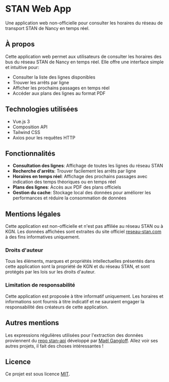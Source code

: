 # STAN Web App

Une application web non-officielle pour consulter les horaires du réseau de transport STAN de Nancy en temps réel.

## À propos

Cette application web permet aux utilisateurs de consulter les horaires des bus du réseau STAN de Nancy en temps réel. Elle offre une interface simple et intuitive pour:

- Consulter la liste des lignes disponibles
- Trouver les arrêts par ligne
- Afficher les prochains passages en temps réel
- Accéder aux plans des lignes au format PDF

## Technologies utilisées

- Vue.js 3
- Composition API
- Tailwind CSS
- Axios pour les requêtes HTTP

## Fonctionnalités

- **Consultation des lignes**: Affichage de toutes les lignes du réseau STAN
- **Recherche d'arrêts**: Trouver facilement les arrêts par ligne
- **Horaires en temps réel**: Affichage des prochains passages avec indication des temps théoriques ou en temps réel
- **Plans des lignes**: Accès aux PDF des plans officiels
- **Gestion du cache**: Stockage local des données pour améliorer les performances et réduire la consommation de données

## Mentions légales

Cette application est non-officielle et n'est pas affiliée au réseau STAN ou à KGN. Les données affichées sont extraites du site officiel [reseau-stan.com](https://reseau-stan.com) à des fins informatives uniquement.

### Droits d'auteur
Tous les éléments, marques et propriétés intellectuelles présentés dans cette application sont la propriété de KGN et du réseau STAN, et sont protégés par les lois sur les droits d'auteur.

### Limitation de responsabilité
Cette application est proposée à titre informatif uniquement. Les horaires et informations sont fournis à titre indicatif et ne sauraient engager la responsabilité des créateurs de cette application.

## Autres mentions

Les expressions régulières utilisées pour l'extraction des données proviennent du [repo stan-api](https://github.com/maelgangloff/stan-api) développé par [Maël Gangloff](https://github.com/maelgangloff).
Allez voir ses autres projets, il fait des choses intéressantes !

## Licence

Ce projet est sous licence [MIT](LICENSE).
